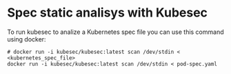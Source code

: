 # Spec static analisys with Kubesec

To run kubesec to analize a Kubernetes spec file you can use this command using docker:

```
# docker run -i kubesec/kubesec:latest scan /dev/stdin < <kubernetes_spec_file>
docker run -i kubesec/kubesec:latest scan /dev/stdin < pod-spec.yaml
```
